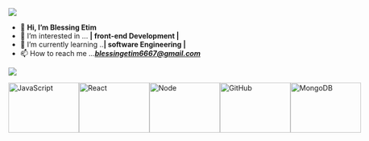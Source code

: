 <div align="left">

  ![](https://komarev.com/ghpvc/?username=blessedb1&style=plastic&color=orange&base=1000)
  
- 👋 **Hi, I’m Blessing Etim**
- 👀 I’m interested in ... **| front-end Development |**
- 🌱 I’m currently learning ..**| software Engineering |**
- 📫 How to reach me ...***blessingetim6667@gmail.com***

![](https://cdn.pixabay.com/photo/2023/02/06/18/25/ai-generated-7772529_960_720.jpg
)
 <div style="display: flex;">
    <img src="https://codedamn.com/assets/images/modern/fullstack/js.png" alt="JavaScript" width="140" height="100">
    <img src="https://codedamn.com/assets/images/modern/fullstack/react.png" alt="React" width="140" height="100">
    <img src="https://codedamn.com/assets/images/modern/fullstack/node.png" alt="Node" width="140" height="100">
    <img src="https://codedamn.com/assets/images/modern/fullstack/github.png" alt="GitHub" width="140" height="100">
    <img src="https://codedamn.com/assets/images/modern/fullstack/mongodb.png" alt="MongoDB" width="140" height="100">
</div>

<!---
Blessedb1/Blessedb1 is a ✨ special ✨ repository because its `README.md` (this file) appears on your GitHub profile.
You can click the Preview link to take a look at your changes.
--->
